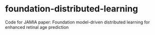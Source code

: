 # foundation-distributed-learning
Code for JAMIA paper: Foundation model-driven distributed learning for enhanced retinal age prediction
